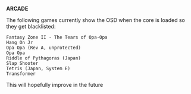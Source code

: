 **ARCADE** 
  
The following games currently show the OSD when the core is loaded so they get blacklisted:  
```Astro Flash (Japan)
Fantasy Zone II - The Tears of Opa-Opa
Hang On Jr
Opa Opa (Rev A, unprotected)
Opa Opa
Riddle of Pythagoras (Japan)
Slap Shooter
Tetris (Japan, System E)
Transformer
```
  
This will hopefully improve in the future
